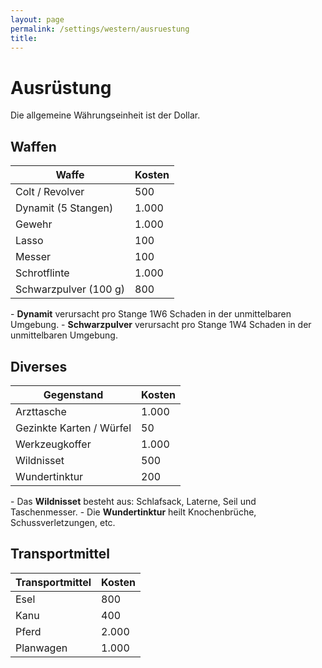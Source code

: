 ```yaml
---
layout: page
permalink: /settings/western/ausruestung
title: 
---
```


# Ausrüstung

Die allgemeine Währungseinheit ist der Dollar.

## Waffen

<table>
<thead>
<tr><th>Waffe</th><th>Kosten</th></tr>
</thead>
<tbody>
<tr><td>Colt / Revolver</td><td>500</td></tr>
<tr><td>Dynamit (5 Stangen)</td><td>1.000</td></tr>
<tr><td>Gewehr</td><td>1.000</td></tr>
<tr><td>Lasso</td><td>100</td></tr>
<tr><td>Messer</td><td>100</td></tr>
<tr><td>Schrotflinte</td><td>1.000</td></tr>
<tr><td>Schwarzpulver (100 g)</td><td>800</td></tr>
</tbody>
</table>
- <strong>Dynamit</strong> verursacht pro Stange 1W6 Schaden in der unmittelbaren Umgebung.
- <strong>Schwarzpulver</strong> verursacht pro Stange 1W4 Schaden in der unmittelbaren Umgebung.

## Diverses

<table>
<thead>
<tr><th>Gegenstand</th><th>Kosten</th></tr>
</thead>
<tbody>
<tr><td>Arzttasche</td><td>1.000</td></tr>
<tr><td>Gezinkte Karten / Würfel</td><td>50</td></tr>
<tr><td>Werkzeugkoffer</td><td>1.000</td></tr>
<tr><td>Wildnisset</td><td>500</td></tr>
<tr><td>Wundertinktur</td><td>200</td></tr>
</tbody>
</table>
- Das <strong>Wildnisset</strong> besteht aus: Schlafsack, Laterne, Seil und Taschenmesser.
- Die <strong>Wundertinktur</strong> heilt Knochenbrüche, Schussverletzungen, etc.

## Transportmittel

<table>
<thead>
<tr><th>Transportmittel</th><th>Kosten</th></tr>
</thead>
<tbody>
<tr><td>Esel</td><td>800</td></tr>
<tr><td>Kanu</td><td>400</td></tr>
<tr><td>Pferd</td><td>2.000</td></tr>
<tr><td>Planwagen</td><td>1.000</td></tr>
</tbody>
</table>
